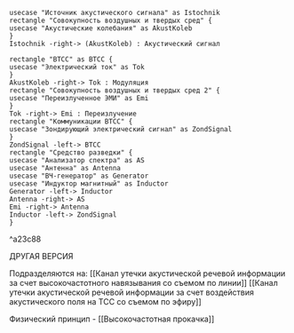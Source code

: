 ```plantuml
usecase "Источник акустического сигнала" as Istochnik
rectangle "Совокупность воздушных и твердых сред" {
usecase "Акустические колебания" as AkustKoleb
}
Istochnik -right-> (AkustKoleb) : Акустический сигнал

rectangle "ВТСС" as BTCC {
usecase "Электрический ток" as Tok
}
AkustKoleb -right-> Tok : Модуляция
rectangle "Совокупность воздушных и твердых сред 2" {
usecase "Переизлученное ЭМИ" as Emi
}
Tok -right-> Emi : Переизлучение
rectangle "Коммуникации ВТСС" {
usecase "Зондирующий электрический сигнал" as ZondSignal
}
ZondSignal -left-> BTCC
rectangle "Средство разведки" {
usecase "Анализатор спектра" as AS
usecase "Антенна" as Antenna
usecase "ВЧ-генератор" as Generator
usecase "Индуктор магнитный" as Inductor
Generator -left-> Inductor
Antenna -right-> AS
Emi -right-> Antenna
Inductor -left-> ZondSignal
}
```

^a23c88

ДРУГАЯ ВЕРСИЯ

Подразделяются на:
[[Канал утечки акустической речевой информации за счет высокочастотного навязывания со съемом по линии]]
[[Канал утечки акустической речевой информации за счет воздействия акустического поля на ТСС со съемом по эфиру]]

Физический принцип - [[Высокочастотная прокачка]] 
